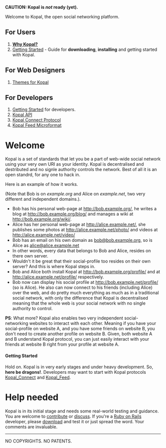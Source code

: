 **CAUTION: Kopal is _not_ ready (yet).**

Welcome to Kopal, the open social networking platform.

## For Users ##

  1. **[Why Kopal?](About.md)**
  1. [Getting Started](Getting_Started.md) -  Guide for **downloading**, **installing** and getting started with Kopal.

## For Web Designers ##

  1. [Themes for Kopal](http://libapi.info/p/1/Kopal/?r=default#/Kopal/Theme.html)

## For Developers ##

  1. [Getting Started](Developer.md) for developers.
  1. [Kopal API](http://libapi.info/p/1/Kopal/?r=default)
  1. [Kopal Connect Protocol](Kopal_Connect.md)
  1. [Kopal Feed Microformat](Kopal_Feed.md)

# Welcome #

Kopal is a set of standards that let you be a part of web-wide social network using your very own URI as your identity. Kopal is decentralised and destributed and no signle authority controls the network. Best of all it is an open standrd, for any one to hack in.

Here is an example of how it works.

(Note that Bob is on _example.org_ and Alice on _example.net_, two very different and independent domains.).

  * Bob has his personal web-page at http://bob.example.org/, he writes a blog at http://bob.example.org/blog/ and manages a wiki at http://bob.example.org/wiki/.
  * Alice has her personal web-page at http://alice.example.net/, she publishes some photos at http://alice.example.net/photo/ and videos at http://alice.example.net/video/
  * Bob has an email on his own domain as bob@bob.example.org, so is Alice as alice@alice.example.net
  * In other words, every data that belongs to Bob and Alice, resides on there own server.
  * Wouldn't it be great that their social-profile too resides on their own server? And this is where Kopal steps in.
  * Bob and Alice both install Kopal at http://bob.example.org/profile/ and at http://alice.example.net/profile/ respectively.
  * Bob now can display his social profile at http://bob.example.net/profile/ (so is Alice). He also can now connect to his friends (including Alice) over the web, and do pretty much everything as much as in a traditional social network, with only the difference that Kopal is decentralised meaning that the whole web is your social network with no single authority to control.

**PS**: What more? Kopal also enables two very independent social-networking websites to interact with each other. Meaning if you have your social-profile on website A, and you have some friends on website B, you don't need to create another profile on website B. Given, both website A and B understand Kopal protocol, you can just easily interact with your friends at website B right from your profile at website A.

#### Getting Started ####

Hold on. Kopal is in very early stages and under heavy development. So, **here be dragons!**. Developers may want to start with Kopal protocols [Kopal\_Connect](Kopal_Connect.md) and [Kopal\_Feed](Kopal_Feed.md).

# Help needed #

Kopal is in its initial stage and needs some real-world testing and guidance. You are welcome to [contribute](http://code.google.com/p/kopal/source/list) or [discuss](http://groups.google.com/group/kopal). If you're a [Ruby on Rails](http://www.rubyonrails.org) developer, please [download](http://code.google.com/p/kopal/wiki/Developer) and test it or just spread the word. Your comments are invaluable.



---


NO COPYRIGHTS. NO PATENTS.

<a href='Hidden comment: _An [http://www.avik.in/go/kopal/ Avik Prgati] service._'></a>